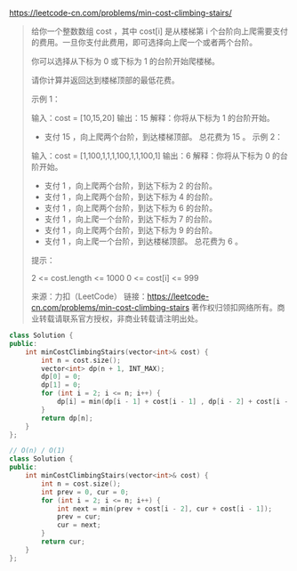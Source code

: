 https://leetcode-cn.com/problems/min-cost-climbing-stairs/

> 给你一个整数数组 cost ，其中 cost[i] 是从楼梯第 i 个台阶向上爬需要支付的费用。一旦你支付此费用，即可选择向上爬一个或者两个台阶。
>
> 你可以选择从下标为 0 或下标为 1 的台阶开始爬楼梯。
>
> 请你计算并返回达到楼梯顶部的最低花费。
>
>  
>
> 示例 1：
>
> 输入：cost = [10,15,20]
> 输出：15
> 解释：你将从下标为 1 的台阶开始。
> - 支付 15 ，向上爬两个台阶，到达楼梯顶部。
> 总花费为 15 。
> 示例 2：
>
> 输入：cost = [1,100,1,1,1,100,1,1,100,1]
> 输出：6
> 解释：你将从下标为 0 的台阶开始。
> - 支付 1 ，向上爬两个台阶，到达下标为 2 的台阶。
> - 支付 1 ，向上爬两个台阶，到达下标为 4 的台阶。
> - 支付 1 ，向上爬两个台阶，到达下标为 6 的台阶。
> - 支付 1 ，向上爬一个台阶，到达下标为 7 的台阶。
> - 支付 1 ，向上爬两个台阶，到达下标为 9 的台阶。
> - 支付 1 ，向上爬一个台阶，到达楼梯顶部。
> 总花费为 6 。
>
>
> 提示：
>
> 2 <= cost.length <= 1000
> 0 <= cost[i] <= 999
>
> 来源：力扣（LeetCode）
> 链接：https://leetcode-cn.com/problems/min-cost-climbing-stairs
> 著作权归领扣网络所有。商业转载请联系官方授权，非商业转载请注明出处。

```cpp
class Solution {
public:
    int minCostClimbingStairs(vector<int>& cost) {
        int n = cost.size();
        vector<int> dp(n + 1, INT_MAX);
        dp[0] = 0;
        dp[1] = 0;
        for (int i = 2; i <= n; i++) {
            dp[i] = min(dp[i - 1] + cost[i - 1] , dp[i - 2] + cost[i - 2]);
        }
        return dp[n];
    }
};

// O(n) / O(1)
class Solution {
public:
    int minCostClimbingStairs(vector<int>& cost) {
        int n = cost.size();
        int prev = 0, cur = 0;
        for (int i = 2; i <= n; i++) {
            int next = min(prev + cost[i - 2], cur + cost[i - 1]);
            prev = cur;
            cur = next;
        }
        return cur;
    }
};
```

